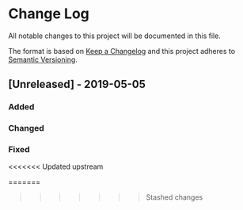 # Change Log
All notable changes to this project will be documented in this file.
 
The format is based on [Keep a Changelog](http://keepachangelog.com/)
and this project adheres to [Semantic Versioning](http://semver.org/).
 
## [Unreleased] - 2019-05-05
 
 
### Added
   
### Changed
 
### Fixed
<<<<<<< Updated upstream

=======
>>>>>>> Stashed changes
